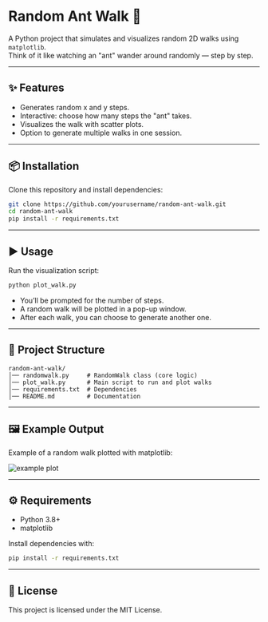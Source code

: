 # Random Ant Walk 🐜

A Python project that simulates and visualizes random 2D walks using `matplotlib`.  
Think of it like watching an "ant" wander around randomly — step by step.

---

## ✨ Features
- Generates random x and y steps.
- Interactive: choose how many steps the "ant" takes.
- Visualizes the walk with scatter plots.
- Option to generate multiple walks in one session.

---

## 📦 Installation
Clone this repository and install dependencies:

```bash
git clone https://github.com/yourusername/random-ant-walk.git
cd random-ant-walk
pip install -r requirements.txt
```

---

## ▶️ Usage
Run the visualization script:

```bash
python plot_walk.py
```

- You’ll be prompted for the number of steps.  
- A random walk will be plotted in a pop-up window.  
- After each walk, you can choose to generate another one.  

---

## 📂 Project Structure
```
random-ant-walk/
│── randomwalk.py     # RandomWalk class (core logic)
│── plot_walk.py      # Main script to run and plot walks
│── requirements.txt  # Dependencies
│── README.md         # Documentation
```

---

## 🖼 Example Output
Example of a random walk plotted with matplotlib:  

![example plot](example.png)

---

## ⚙️ Requirements
- Python 3.8+
- matplotlib

Install dependencies with:
```bash
pip install -r requirements.txt
```

---

## 📜 License
This project is licensed under the MIT License.
